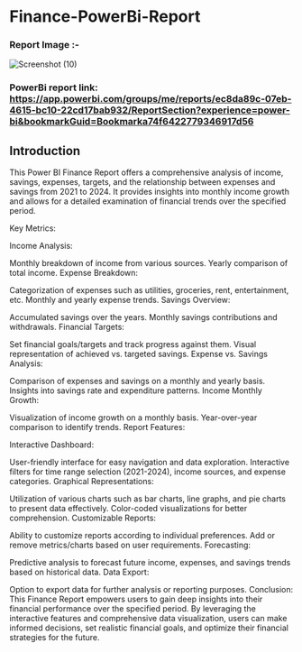 # Finance-PowerBi-Report
### Report Image :-



![Screenshot (10)](https://github.com/Arsalkhan-analyst/Finance-PowerBi-Report/assets/166115025/a1ab7a73-1b24-4c32-86d1-6cf74bec5a0a)


### PowerBi report link: https://app.powerbi.com/groups/me/reports/ec8da89c-07eb-4615-bc10-22cd17bab932/ReportSection?experience=power-bi&bookmarkGuid=Bookmarka74f6422779346917d56


## Introduction

This Power BI Finance Report offers a comprehensive analysis of income, savings, expenses, targets, and the relationship between expenses and savings from 2021 to 2024. It provides insights into monthly income growth and allows for a detailed examination of financial trends over the specified period.

Key Metrics:

Income Analysis:

Monthly breakdown of income from various sources.
Yearly comparison of total income.
Expense Breakdown:

Categorization of expenses such as utilities, groceries, rent, entertainment, etc.
Monthly and yearly expense trends.
Savings Overview:

Accumulated savings over the years.
Monthly savings contributions and withdrawals.
Financial Targets:

Set financial goals/targets and track progress against them.
Visual representation of achieved vs. targeted savings.
Expense vs. Savings Analysis:

Comparison of expenses and savings on a monthly and yearly basis.
Insights into savings rate and expenditure patterns.
Income Monthly Growth:

Visualization of income growth on a monthly basis.
Year-over-year comparison to identify trends.
Report Features:

Interactive Dashboard:

User-friendly interface for easy navigation and data exploration.
Interactive filters for time range selection (2021-2024), income sources, and expense categories.
Graphical Representations:

Utilization of various charts such as bar charts, line graphs, and pie charts to present data effectively.
Color-coded visualizations for better comprehension.
Customizable Reports:

Ability to customize reports according to individual preferences.
Add or remove metrics/charts based on user requirements.
Forecasting:

Predictive analysis to forecast future income, expenses, and savings trends based on historical data.
Data Export:

Option to export data for further analysis or reporting purposes.
Conclusion:
This Finance Report empowers users to gain deep insights into their financial performance over the specified period. By leveraging the interactive features and comprehensive data visualization, users can make informed decisions, set realistic financial goals, and optimize their financial strategies for the future.
